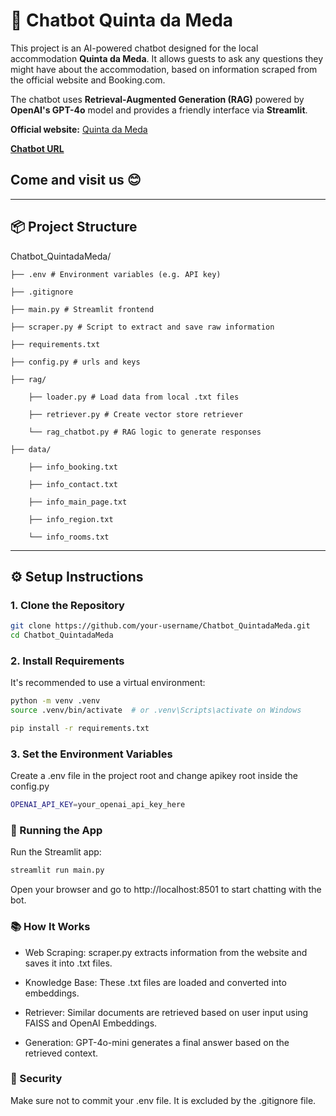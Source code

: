 # 🤖 Chatbot Quinta da Meda

This project is an AI-powered chatbot designed for the local accommodation **Quinta da Meda**. It allows guests to ask any questions they might have about the accommodation, based on information scraped from the official website and Booking.com.

The chatbot uses **Retrieval-Augmented Generation (RAG)** powered by **OpenAI's GPT-4o** model and provides a friendly interface via **Streamlit**.

**Official website:** [Quinta da Meda](https://www.quintadameda.com/en)

**[Chatbot URL](https://chatbot-quintadameda.streamlit.app/)**

## Come and visit us 😊

---

## 📦 Project Structure

Chatbot_QuintadaMeda/

    ├── .env # Environment variables (e.g. API key)

    ├── .gitignore

    ├── main.py # Streamlit frontend

    ├── scraper.py # Script to extract and save raw information

    ├── requirements.txt

    ├── config.py # urls and keys

    ├── rag/

        ├── loader.py # Load data from local .txt files
    
        ├── retriever.py # Create vector store retriever

        └── rag_chatbot.py # RAG logic to generate responses

    ├── data/

        ├── info_booking.txt

        ├── info_contact.txt

        ├── info_main_page.txt

        ├── info_region.txt

        └── info_rooms.txt


---

## ⚙️ Setup Instructions

### 1. Clone the Repository

```bash
git clone https://github.com/your-username/Chatbot_QuintadaMeda.git
cd Chatbot_QuintadaMeda
```

### 2. Install Requirements
It's recommended to use a virtual environment:

```bash
python -m venv .venv
source .venv/bin/activate  # or .venv\Scripts\activate on Windows

pip install -r requirements.txt
```

### 3. Set the Environment Variables
Create a .env file in the project root and change apikey root inside the config.py

```bash
OPENAI_API_KEY=your_openai_api_key_here
```

### 🚀 Running the App
Run the Streamlit app:

```bash
streamlit run main.py
```

Open your browser and go to http://localhost:8501 to start chatting with the bot.

### 📚 How It Works
- Web Scraping: scraper.py extracts information from the website and saves it into .txt files.

- Knowledge Base: These .txt files are loaded and converted into embeddings.

- Retriever: Similar documents are retrieved based on user input using FAISS and OpenAI Embeddings.

- Generation: GPT-4o-mini generates a final answer based on the retrieved context.

### 🔐 Security
Make sure not to commit your .env file. It is excluded by the .gitignore file.
